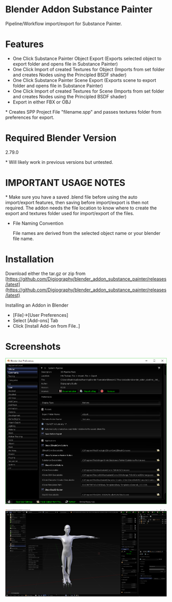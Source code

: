 # Blender Addon Substance Painter

Pipeline/Workflow import/export for Substance Painter.

# Features

- One Click Substance Painter Object Export (Exports selected object to export folder and opens file in Substance Painter)
- One Click Import of created Textures for Object (Imports from set folder and creates Nodes using the Principled BSDF shader)
- One Click Substance Painter Scene Export (Exports scene to export folder and opens file in Substance Painter)
- One Click Import of created Textures for Scene (Imports from set folder and creates Nodes using the Principled BSDF shader)
- Export in either FBX or OBJ

\* Creates SPP Project File "filename.spp" and passes textures folder from preferences for export.

# Required Blender Version

2.79.0

\* Will likely work in previous versions but untested.

# IMPORTANT USAGE NOTES 

\* Make sure you have a saved .blend file before using the auto import/export features, then saving before import/export is then not required. The addon needs the file location to know where to create the export and textures folder used for import/export of the files.

- File Naming Convention

    File names are derived from the selected object name or your blender file name.

# Installation

Download either the tar.gz or zip from [https://github.com/Digiography/blender_addon_substance_painter/releases/latest](https://github.com/Digiography/blender_addon_substance_painter/releases/latest)

Installing an Addon in Blender

- [File]->[User Preferences]
- Select [Add-ons] Tab
- Click [Install Add-on from File..]

# Screenshots

![alt](/screenshots/pipeline_prefs.png)

![alt](/screenshots/pipeline.png)
